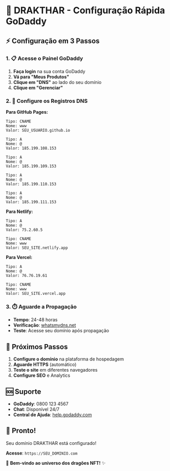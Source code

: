 # 🚀 DRAKTHAR - Configuração Rápida GoDaddy

## ⚡ Configuração em 3 Passos

### 1. 📋 Acesse o Painel GoDaddy

1. **Faça login** na sua conta GoDaddy
2. **Vá para "Meus Produtos"**
3. **Clique em "DNS"** ao lado do seu domínio
4. **Clique em "Gerenciar"**

### 2. 🔧 Configure os Registros DNS

**Para GitHub Pages:**

```
Tipo: CNAME
Nome: www
Valor: SEU_USUARIO.github.io

Tipo: A
Nome: @
Valor: 185.199.108.153

Tipo: A
Nome: @
Valor: 185.199.109.153

Tipo: A
Nome: @
Valor: 185.199.110.153

Tipo: A
Nome: @
Valor: 185.199.111.153
```

**Para Netlify:**

```
Tipo: A
Nome: @
Valor: 75.2.60.5

Tipo: CNAME
Nome: www
Valor: SEU_SITE.netlify.app
```

**Para Vercel:**

```
Tipo: A
Nome: @
Valor: 76.76.19.61

Tipo: CNAME
Nome: www
Valor: SEU_SITE.vercel.app
```

### 3. ⏱️ Aguarde a Propagação

- **Tempo**: 24-48 horas
- **Verificação**: [whatsmydns.net](https://whatsmydns.net)
- **Teste**: Acesse seu domínio após propagação

## 🎯 Próximos Passos

1. **Configure o domínio** na plataforma de hospedagem
2. **Aguarde HTTPS** (automático)
3. **Teste o site** em diferentes navegadores
4. **Configure SEO** e Analytics

## 🆘 Suporte

- **GoDaddy**: 0800 123 4567
- **Chat**: Disponível 24/7
- **Central de Ajuda**: [help.godaddy.com](https://help.godaddy.com)

## 🎉 Pronto!

Seu domínio DRAKTHAR está configurado!

**Acesse**: `https://SEU_DOMINIO.com`

🐉 **Bem-vindo ao universo dos dragões NFT!** ✨

